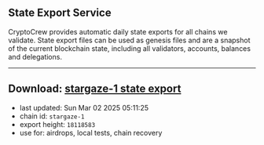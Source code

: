 ## State Export Service
CryptoCrew provides automatic daily state exports for all chains we validate. State export files can be used as genesis files and are a snapshot of the current blockchain state, including all validators, accounts, balances and delegations.

---
**Download: [stargaze-1 state export](https://dl-eu2.ccvalidators.com/SERVICE/stargaze/stargaze-1_export_18118583.json)**
---

- last updated: Sun Mar 02 2025 05:11:25
- chain id: `stargaze-1`
- export height: `18118583`
- use for: airdrops, local tests, chain recovery
